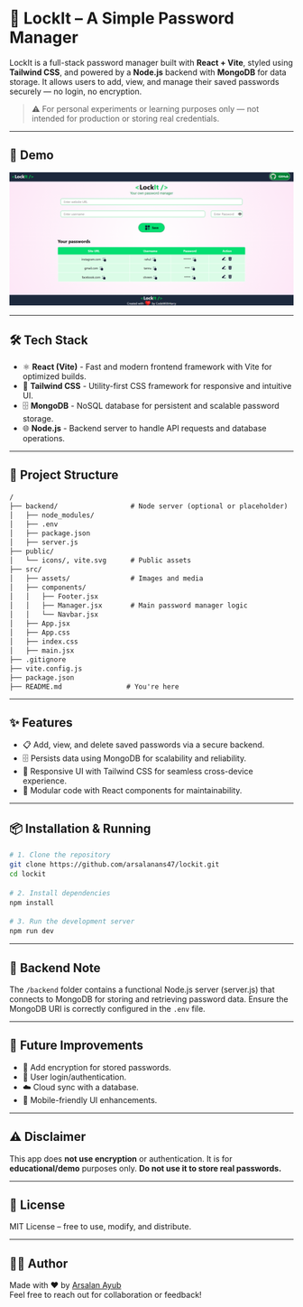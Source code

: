# 🔐 LockIt – A Simple Password Manager

LockIt is a full-stack password manager built with **React + Vite**, styled using **Tailwind CSS**, and powered by a **Node.js** backend with **MongoDB** for data storage. It allows users to add, view, and manage their saved passwords securely — no login, no encryption.

> ⚠️ For personal experiments or learning purposes only — not intended for production or storing real credentials.

---

## 🚀 Demo

![App Screenshot](https://github.com/arsalanans47/password-manager/blob/9477c0871bb8978ef3ffc75179c9e4c53c1ca770/LockIt-mongo/Screenshot.png) <!-- Replace with actual screenshot or GIF later -->

---

## 🛠️ Tech Stack

- ⚛️ **React (Vite)** - Fast and modern frontend framework with Vite for optimized builds.
- 🎨 **Tailwind CSS** - Utility-first CSS framework for responsive and intuitive UI.
- 🗄️ **MongoDB** - NoSQL database for persistent and scalable password storage.
- 🌐 **Node.js** - Backend server to handle API requests and database operations.

---

## 📁 Project Structure

```
/
├── backend/                  # Node server (optional or placeholder)
│   ├── node_modules/
│   ├── .env
│   ├── package.json
│   ├── server.js
├── public/
│   └── icons/, vite.svg      # Public assets
├── src/
│   ├── assets/               # Images and media
│   ├── components/
│   │   ├── Footer.jsx
│   │   ├── Manager.jsx       # Main password manager logic
│   │   └── Navbar.jsx
│   ├── App.jsx
│   ├── App.css
│   ├── index.css
│   ├── main.jsx
├── .gitignore
├── vite.config.js
├── package.json
├── README.md                # You're here
```

---

## ✨ Features

- 📋 Add, view, and delete saved passwords via a secure backend.
- 🗄️ Persists data using MongoDB for scalability and reliability.
- 📱 Responsive UI with Tailwind CSS for seamless cross-device experience.
- 🧩 Modular code with React components for maintainability.
---

## 📦 Installation & Running

```bash
# 1. Clone the repository
git clone https://github.com/arsalanans47/lockit.git
cd lockit

# 2. Install dependencies
npm install

# 3. Run the development server
npm run dev
```

---

## 📂 Backend Note


The `/backend` folder contains a functional Node.js server (server.js) that connects to MongoDB for storing and retrieving password data.
Ensure the MongoDB URI is correctly configured in the `.env` file.

---

## 🧠 Future Improvements

-  🔐 Add encryption for stored passwords.
-  👤 User login/authentication.
-  ☁️ Cloud sync with a database.
-  📱 Mobile-friendly UI enhancements.

---

## ⚠️ Disclaimer

This app does **not use encryption** or authentication. It is for **educational/demo** purposes only. **Do not use it to store real passwords.**

---

## 📄 License

MIT License – free to use, modify, and distribute.

---

## 👨‍💻 Author

Made with ❤️ by [Arsalan Ayub](https://github.com/arsalanans47)  
Feel free to reach out for collaboration or feedback!
